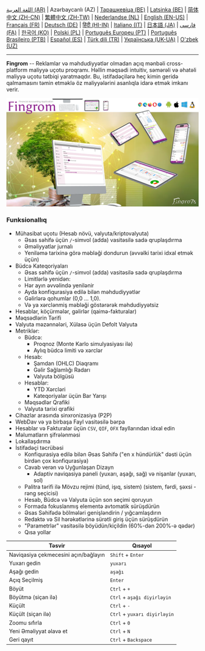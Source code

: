 [اللغة العربية (AR)](./about_ar.md) |
Azərbaycanlı (AZ) |
[Тарашкевіца (BE)](./about_be.md) |
[Latsinka (BE)](./about_be_EU.md) |
[简体中文 (ZH-CN)](./about_zh.md) |
[繁體中文 (ZH-TW)](./about_zh_TW.md) |
[Nederlandse (NL)](./about_nl.md) |
[English (EN-US)](./about_en.md) |
[Français (FR)](./about_fr.md) |
[Deutsch (DE)](./about_de.md) |
[हिंदी (HI-IN)](./about_hi.md) |
[Italiano (IT)](./about_it.md) |
[日本語 (JA)](./about_ja.md) |
[فارسی (FA)](./about_fa.md) |
[한국어 (KO)](./about_ko.md) |
[Polski (PL)](./about_pl.md) |
[Português Europeu (PT)](./about_pt.md) |
[Português Brasileiro (PTB)](./about_pt_BR.md) |
[Español (ES)](./about_es.md) |
[Türk dili (TR)](./about_tr.md) |
[Українська (UK-UA)](./about_uk.md) |
[O'zbek (UZ)](./about_uz.md)

---

**Fingrom** -- Reklamlar və məhdudiyyətlər olmadan açıq mənbəli cross-platform maliyyə uçotu proqramı.
Həllin məqsədi intuitiv, səmərəli və əhatəli maliyyə uçotu tətbiqi yaratmaqdır.
Bu, istifadəçilərə heç kimin geridə qalmamasını təmin etməklə öz maliyyələrini asanlıqla idarə etmək imkanı verir.

[![Videoya baxın](../images/presentation_en.png)](https://youtu.be/sNTbpILLsOw)

### Funksionallıq
- Mühasibat uçotu (Hesab növü, valyuta/kriptovalyuta)
  - Əsas səhifə üçün `/`-simvol (adda) vasitəsilə sadə qruplaşdırma
  - Əməliyyatlar jurnalı
  - Yeniləmə tarixinə görə məbləği dondurun (əvvəlki tarixi idxal etmək üçün)
- Büdcə Kateqoriyaları
  - Əsas səhifə üçün `/`-simvol (adda) vasitəsilə sadə qruplaşdırma
  - Limitlərlə yenidən:
  - Hər ayın əvvəlində yenilənir
  - Ayda konfiqurasiya edilə bilən məhdudiyyətlər
  - Gəlirlərə qohumlar (0,0 ... 1,0).
  - Və ya xərclənmiş məbləği göstərərək məhdudiyyətsiz
- Hesablar, köçürmələr, gəlirlər (qaimə-fakturalar)
- Məqsədlərin Tərifi
- Valyuta məzənnələri, Xülasə üçün Defolt Valyuta
- Metriklər:
  - Büdcə:
    - Proqnoz (Monte Karlo simulyasiyası ilə)
    - Aylıq büdcə limiti və xərclər
  - Hesab:
    - Şamdan (OHLC) Diaqramı
    - Gəlir Sağlamlığı Radarı
    - Valyuta bölgüsü
  - Hesablar:
    - YTD Xərcləri
    - Kateqoriyalar üçün Bar Yarışı
  - Məqsədlər Qrafiki
  - Valyuta tarixi qrafiki
- Cihazlar arasında sinxronizasiya (P2P)
- WebDav və ya birbaşa Fayl vasitəsilə bərpa
- Hesablar və Fakturalar üçün `CSV`, `QIF`, `OFX` fayllarından idxal edin
- Məlumatların şifrələnməsi
- Lokallaşdırma
- İstifadəçi təcrübəsi
  - Konfiqurasiya edilə bilən Əsas Səhifə ("en x hündürlük" dəsti üçün birdən çox konfiqurasiya)
  - Cavab verən və Uyğunlaşan Dizayn
    - Adaptiv naviqasiya paneli (yuxarı, aşağı, sağ) və nişanlar (yuxarı, sol)
  - Palitra tərifi ilə Mövzu rejimi (tünd, işıq, sistem) (sistem, fərdi, şəxsi - rəng seçicisi)
  - Hesab, Büdcə və Valyuta üçün son seçimi qoruyun
  - Formada fokuslanmış elementə avtomatik sürüşdürün
  - Əsas Səhifədə bölmələri genişləndirin / yığcamlaşdırın
  - Redaktə və Sil hərəkətlərinə sürətli giriş üçün sürüşdürün
  - "Parametrlər" vasitəsilə böyüdün/kiçildin (60%-dən 200%-ə qədər)
  - Qısa yollar

| Təsvir                               | Qısayol              |
| ------------------------------------ | -------------------- |
| Naviqasiya çekmecesini açın/bağlayın | `Shift` + `Enter`    |
| Yuxarı gedin                         | `yuxarı`             |
| Aşağı gedin                          | `aşağı`              |
| Açıq Seçilmiş                        | `Enter`              |
| Böyüt                                | `Ctrl` + `+`         |
| Böyütmə (siçan ilə)           | `Ctrl` + `aşağı diyirləyin` |
| Küçült                               | `Ctrl` + `-`         |
| Küçült (siçan ilə)           | `Ctrl` + `yuxarı diyirləyin` |
| Zoomu sıfırla                        | `Ctrl` + `0`         |
| Yeni Əməliyyat əlavə et              | `Ctrl` + `N`         |
| Geri qayıt                           | `Ctrl` + `Backspace` |
<!--
| Seçilmiş Elementi Redaktə et         | `Ctrl` + `E`         |
| Seçilmiş Elementi Sil                | `Ctrl` + `D`         |
-->